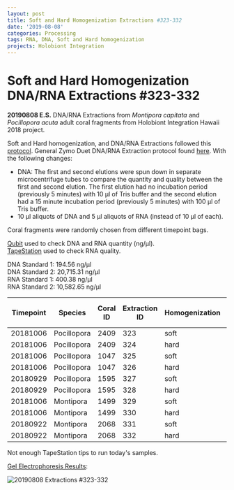 ```yaml
---
layout: post
title: Soft and Hard Homogenization Extractions #323-332
date: '2019-08-08'
categories: Processing
tags: RNA, DNA, Soft and Hard homogenization
projects: Holobiont Integration
---
```


# Soft and Hard Homogenization DNA/RNA Extractions #323-332

**20190808 E.S.**
DNA/RNA Extractions from *Montipora capitata* and *Pocillopora acuta* adult coral fragments from Holobiont Integration Hawaii 2018 project.  

Soft and Hard homogenization, and DNA/RNA Extractions followed this [protocol](https://github.com/emmastrand/EmmaStrand_Notebook/blob/master/_posts/2019-06-05-Soft-and-Hard-Homogenization-Protocol.md). General Zymo Duet DNA/RNA Extraction protocol found [here](https://github.com/emmastrand/EmmaStrand_Notebook/blob/master/_posts/2019-05-31-Zymo-Duet-RNA-DNA-Extraction-Protocol.md). With the following changes:  
- DNA: The first and second elutions were spun down in separate microcentrifuge tubes to compare the quantity and quality between the first and second elution. The first elution had no incubation period (previously 5 minutes) with 10 μl of Tris buffer and the second elution had a 15 minute incubation period (previously 5 minutes) with 100 μl of Tris buffer.  
- 10 μl aliquots of DNA and 5 μl aliquots of RNA (instead of 10 μl of each).    

Coral fragments were randomly chosen from different timepoint bags.

[Qubit](https://github.com/emmastrand/EmmaStrand_Notebook/blob/master/_posts/2019-05-31-Qubit-Protocol.md) used to check DNA and RNA quantity (ng/μl).  
[TapeStation](https://github.com/emmastrand/EmmaStrand_Notebook/blob/master/_posts/2019-05-31-TapeStation-Protocol.md) used to check RNA quality.

DNA Standard 1: 194.56 ng/μl  
DNA Standard 2: 20,715.31  ng/μl  
RNA Standard 1: 400.38  ng/μl  
RNA Standard 2: 10,582.65  ng/μl

| Timepoint | Species     | Coral ID | Extraction ID | Homogenization | DNA Reading 1 | DNA Reading 2 | Average DNA ng/μl | RNA Reading 1 | RNA Reading 2 | Average RNA ng/μl | RIN |
|-----------|-------------|----------|---------------|----------------|---------------|---------------|-------------------|---------------|---------------|-------------------|-----|
| 20181006  | Pocillopora | 2409     | 323           | soft           | 73.8          | 73.2          | 73.5              | 46.2          | 46            | 46.1              | NA  |
| 20181006  | Pocillopora | 2409     | 324           | hard           | 55.8          | 55.6          | 55.7              | 50            | 49.8          | 49.9              | NA  |
| 20181006  | Pocillopora | 1047     | 325           | soft           | 57.6          | 57.4          | 57.5              | 88.6          | 88.2          | 88.4              | NA  |
| 20181006  | Pocillopora | 1047     | 326           | hard           | 37.4          | 37.4          | 37.4              | 30.8          | 30.8          | 30.8              | NA  |
| 20180929  | Pocillopora | 1595     | 327           | soft           | 88.2          | 88            | 88.1              | 96.4          | 95.8          | 96.1              | NA  |
| 20180929  | Pocillopora | 1595     | 328           | hard           | 57.8          | 57.4          | 57.6              | 66.2          | 66            | 66.1              | NA  |
| 20181006  | Montipora   | 1499     | 329           | soft           | 27.6          | 27.4          | 27.5              | 19.4          | 19.4          | 19.4              | NA  |
| 20181006  | Montipora   | 1499     | 330           | hard           | 14.4          | 14.3          | 14.35             | 18            | 18            | 18                | NA  |
| 20180922  | Montipora   | 2068     | 331           | soft           | 18            | 17.9          | 17.95             | 15.4          | 15.4          | 15.4              | NA  |
| 20180922  | Montipora   | 2068     | 332           | hard           | 11.2          | 11.1          | 11.15             | 15.6          | 15.6          | 15.6              | NA  |

Not enough TapeStation tips to run today's samples.

[Gel Electrophoresis Results](https://github.com/emmastrand/EmmaStrand_Notebook/blob/master/_posts/2019-07-16-Gel-Electrophoresis-Protocol.md):

![20190808 Extractions #323-332](https://github.com/emmastrand/EmmaStrand_Notebook/blob/master/images/20190808.JPG?raw=true)
